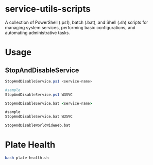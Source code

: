 # service-utils-scripts
A collection of PowerShell (.ps1), batch (.bat), and Shell (.sh) scripts for managing system services, performing basic configurations, and automating administrative tasks.


# Usage

## StopAndDisableService
``` ps1
StopAndDisableService.ps1 <service-name>

#sample
StopAndDisableService.ps1 W3SVC
```

``` bat
StopAndDisableService.bat <service-name>

#sample
StopAndDisableService.bat W3SVC
```

``` bat
StopAndDisableWorldWideWeb.bat
```

# Plate Health

``` bash
bash plate-health.sh
```
